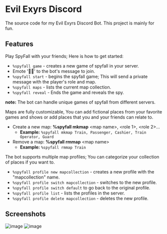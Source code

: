 # Evil Exyrs Discord
 The source code for my Evil Exyrs Discord Bot. This project is mainly for fun.

## Features
Play SpyFall with your friends; Here is how to get started:
   * ```%spyfall game``` - creates a new game of spyfall in your server.
   * Emote '🕵🏻' to the bot's message to join.
   * ```%spyfall start``` - begins the spyfall game; This will send a private message with the player's role and map.
   * ```%spyfall maps``` - lists the current map collection.
   * ```%spyfall reveal``` - Ends the game and reveals the spy.


**note:** The bot can handle unique games of spyfall from different servers.


Maps are fully customizable, You can add fictional places from your favorite games and shows or add places that you and your friends can relate to.
 * Create a new map: **%spyfall mkmap** <map name\>, <role 1\>, <role 2\>...
    * **Example:** ```%spyfall mkmap Train, Passenger, Cashier, Train Operator, Guard```
 * Remove a map: **%spyfall rmmap** <map name\>
    * **Example:** ```%spyfall rmmap Train```

The bot supports multiple map profiles; You can categorize your collection of places if you want to.
   *  ```%spyfall profile new mapcollection``` - creates a new profile with the "mapcollection" name.
   *  ```%spyfall profile switch mapcollection``` - switches to the new profile.
   *  ```%spyfall profile switch default``` to go back to the original profile.
   *  ```%spyfall profile list``` - lists the profiles in the server.
   *  ```%spyfall profile delete mapcollection``` - deletes the new profile.
## Screenshots
![image](https://github.com/VintanaEnf/Evil-Exyrs-Discord/assets/104513214/993217cb-2e4b-4ed7-838e-412d02ba5a2d)
![image](https://github.com/VintanaEnf/Evil-Exyrs-Discord/assets/104513214/7fbcfa5f-8749-43ec-a16f-42ffcfa30396)
